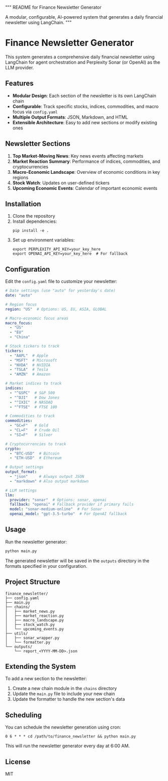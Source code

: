 """
README for Finance Newsletter Generator

A modular, configurable, AI-powered system that generates a daily financial newsletter using LangChain.
"""

# Finance Newsletter Generator

This system generates a comprehensive daily financial newsletter using LangChain for agent orchestration and Perplexity Sonar (or OpenAI) as the LLM provider.

## Features

- **Modular Design**: Each section of the newsletter is its own LangChain chain
- **Configurable**: Track specific stocks, indices, commodities, and macro focus via `config.yaml`
- **Multiple Output Formats**: JSON, Markdown, and HTML
- **Extensible Architecture**: Easy to add new sections or modify existing ones

## Newsletter Sections

1. **Top Market-Moving News**: Key news events affecting markets
2. **Market Reaction Summary**: Performance of indices, commodities, and cryptocurrencies
3. **Macro-Economic Landscape**: Overview of economic conditions in key regions
4. **Stock Watch**: Updates on user-defined tickers
5. **Upcoming Economic Events**: Calendar of important economic events

## Installation

1. Clone the repository
2. Install dependencies:
   ```
   pip install -e .
   ```
3. Set up environment variables:
   ```
   export PERPLEXITY_API_KEY=your_key_here
   export OPENAI_API_KEY=your_key_here  # For fallback
   ```

## Configuration

Edit the `config.yaml` file to customize your newsletter:

```yaml
# Date settings (use "auto" for yesterday's date)
date: "auto"

# Region focus
region: "US"  # Options: US, EU, ASIA, GLOBAL

# Macro-economic focus areas
macro_focus:
  - "US"
  - "EU"
  - "China"

# Stock tickers to track
tickers:
  - "AAPL"  # Apple
  - "MSFT"  # Microsoft
  - "NVDA"  # NVIDIA
  - "TSLA"  # Tesla
  - "AMZN"  # Amazon

# Market indices to track
indices:
  - "^GSPC"  # S&P 500
  - "^DJI"   # Dow Jones
  - "^IXIC"  # NASDAQ
  - "^FTSE"  # FTSE 100

# Commodities to track
commodities:
  - "GC=F"   # Gold
  - "CL=F"   # Crude Oil
  - "SI=F"   # Silver

# Cryptocurrencies to track
crypto:
  - "BTC-USD"  # Bitcoin
  - "ETH-USD"  # Ethereum

# Output settings
output_format:
  - "json"     # Always output JSON
  - "markdown" # Also output markdown

# LLM settings
llm:
  provider: "sonar"  # Options: sonar, openai
  fallback: "openai" # Fallback provider if primary fails
  model: "sonar-medium-online"  # For Sonar
  openai_model: "gpt-3.5-turbo"  # For OpenAI fallback
```

## Usage

Run the newsletter generator:

```bash
python main.py
```

The generated newsletter will be saved in the `outputs` directory in the formats specified in your configuration.

## Project Structure

```
finance_newsletter/
├── config.yaml
├── main.py
├── chains/
│   ├── market_news.py
│   ├── market_reaction.py
│   ├── macro_landscape.py
│   ├── stock_watch.py
│   └── upcoming_events.py
├── utils/
│   ├── sonar_wrapper.py
│   └── formatter.py
└── outputs/
    └── report_<YYYY-MM-DD>.json
```

## Extending the System

To add a new section to the newsletter:

1. Create a new chain module in the `chains` directory
2. Update the `main.py` file to include your new chain
3. Update the formatter to handle the new section's data

## Scheduling

You can schedule the newsletter generation using cron:

```
0 6 * * * cd /path/to/finance_newsletter && python main.py
```

This will run the newsletter generator every day at 6:00 AM.

## License

MIT
